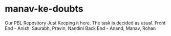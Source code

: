 # manav-ke-doubts
Our PBL Repository
Just Keeping it here. The task is decided as usual.
Front End - Anish, Saurabh, Pravin, Nandini
Back End - Anand, Manav, Rohan
